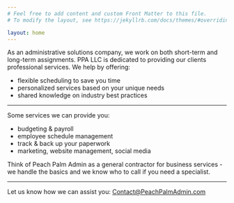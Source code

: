 ```yaml
---
# Feel free to add content and custom Front Matter to this file.
# To modify the layout, see https://jekyllrb.com/docs/themes/#overriding-theme-defaults

layout: home
---
```


As an administrative solutions company, we work on both short-term and long-term assignments. 
PPA LLC is dedicated to providing our clients professional services.
We help by offering:

* flexible scheduling to save you time
* personalized services based on your unique needs
* shared knowledge on industry best practices

-----------------------------------------------------------------------------

Some services we can provide you:
* budgeting & payroll
* employee schedule management
* track & back up your paperwork
* marketing, website management, social media

Think of Peach Palm Admin as a general contractor for business services -
we handle the basics and we know who to call if you need a specialist.

-----------------------------------------------------------------------------

Let us know how we can assist you: Contact@PeachPalmAdmin.com
